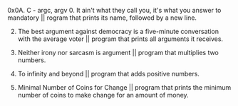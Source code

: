 0x0A. C - argc, argv
0. It ain't what they call you, it's what you answer to
mandatory
 || rogram that prints its name, followed by a new line.

2. The best argument against democracy is a five-minute conversation with the average voter || program that prints all arguments it receives.

3. Neither irony nor sarcasm is argument || program that multiplies two numbers.

4. To infinity and beyond  || program that adds positive numbers.

5. Minimal Number of Coins for Change || program that prints the minimum number of coins to make change for an amount of money.

